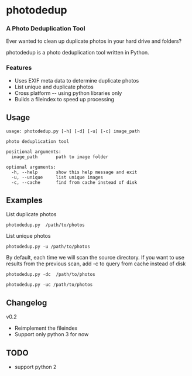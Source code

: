 # photodedup 

### A Photo Deduplication Tool

Ever wanted to clean up duplicate photos in your hard drive and folders? 

photodedup is a photo deduplication tool written in Python. 

### Features
* Uses EXIF meta data to determine duplicate photos
* List unique and duplicate photos
* Cross platform -- using python libraries only
* Builds a fileindex to speed up processing

## Usage

```
usage: photodedup.py [-h] [-d] [-u] [-c] image_path

photo deduplication tool

positional arguments:
  image_path       path to image folder

optional arguments:
  -h, --help       show this help message and exit
  -u, --unique     list unique images
  -c, --cache      find from cache instead of disk

```

## Examples

List duplicate photos

`photodedup.py  /path/to/photos`

List unique photos

`photodedup.py -u /path/to/photos`

By default, each time we will scan the source directory. If you want to use results from the previous scan, add -c to query from cache instead of disk

`photodedup.py -dc  /path/to/photos`

`photodedup.py -uc /path/to/photos`
  

## Changelog
v0.2 

- Reimplement the fileindex
- Support only python 3 for now

## TODO
- support python 2
